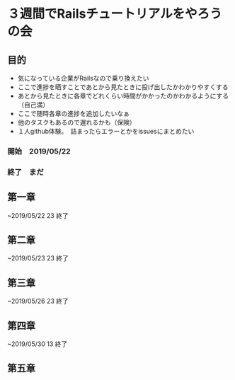 # ３週間でRailsチュートリアルをやろうの会

## 目的
- 気になっている企業がRailsなので乗り換えたい
- ここで進捗を晒すことであとから見たときに投げ出したかわかりやすくする
- あとから見たときに各章でどれくらい時間がかかったのかわかるようにする（自己満）
- ここで随時各章の進捗を追加したいなぁ
- 他のタスクもあるので遅れるかも（保険）
- １人github体験。　詰まったらエラーとかをissuesにまとめたい
  
### 開始　2019/05/22

### 終了　まだ

## 第一章
~2019/05/22 23 終了


## 第二章
~2019/05/23 23 終了

## 第三章
~2019/05/26 23 終了

## 第四章
~2019/05/30 13 終了

## 第五章
